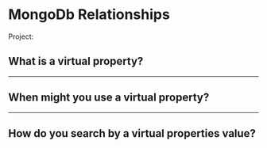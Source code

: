 # MongoDb Relationships

Project: 

## What is a virtual property?

 

---

## When might you use a virtual property?



---

## How do you search by a virtual properties value?


